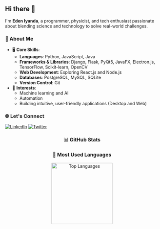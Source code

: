 ## Hi there 👋

I'm **Eden Iyanda**, a programmer, physicist, and tech enthusiast passionate about blending science and technology to solve real-world challenges.

### 🚀 About Me
- 🖥️ **Core Skills**:
  - **Languages**: Python, JavaScript, Java
  - **Frameworks & Libraries**: Django, Flask, PyQt5, JavaFX, Electron.js, TensorFlow, Scikit-learn, OpenCV
  - **Web Development**: Exploring React.js and Node.js
  - **Databases**: PostgreSQL, MySQL, SQLite
  - **Version Control**: Git
- 🤖 **Interests**:
  - Machine learning and AI
  - Automation
  - Building intuitive, user-friendly applications (Desktop and Web)

### 🌐 Let's Connect
<!-- 
  [![GitHub](https://img.shields.io/badge/GitHub-000?style=for-the-badge&logo=github)](https://github.com/edeniyanda) 
-->
[![LinkedIn](https://img.shields.io/badge/LinkedIn-0077B5?style=for-the-badge&logo=linkedin&logoColor=white)](https://www.linkedin.com/in/edeniyanda/) 
[![Twitter](https://img.shields.io/badge/Twitter-1DA1F2?style=for-the-badge&logo=twitter&logoColor=white)](https://twitter.com/EdenTechie) 
<!-- 
  [![Instagram](https://img.shields.io/badge/Instagram-E4405F?style=for-the-badge&logo=instagram&logoColor=white)](https://www.instagram.com/edeniyanda/)
-->



<div align="center">

### 📊 GitHub Stats

<!-- 
  
### 🔥 Streak Stats
![GitHub Streak Stats](https://github-readme-streak-stats.herokuapp.com/?user=edeniyanda&theme=dark&hide_border=true)
-->

### 🎨 Most Used Languages
<img src="https://github-readme-stats.vercel.app/api/top-langs/?username=edeniyanda&layout=donut&langs_count=6&theme=dark" alt="Top Languages" height="200">

</div>




